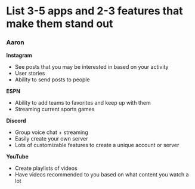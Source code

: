 # List 3-5 apps and 2-3 features that make them stand out

### Aaron

**Instagram**
- See posts that you may be interested in based on your activity
- User stories
- Ability to send posts to people

**ESPN**
- Ability to add teams to favorites and keep up with them
- Streaming current sports games

**Discord**
- Group voice chat + streaming
- Easily create your own server
- Lots of customizable features to create a unique account or server

**YouTube**
- Create playlists of videos
- Have videos recommended to you based on what content you watch a lot
